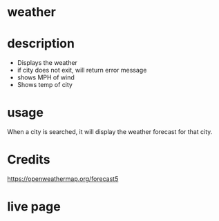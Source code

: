 # weather

# description
- Displays the weather
- if city does not exit, will return error message
- shows MPH of wind
- Shows temp of city

# usage
When a city is searched, it will display the weather forecast for that city. 

# Credits 
https://openweathermap.org/forecast5

# live page
